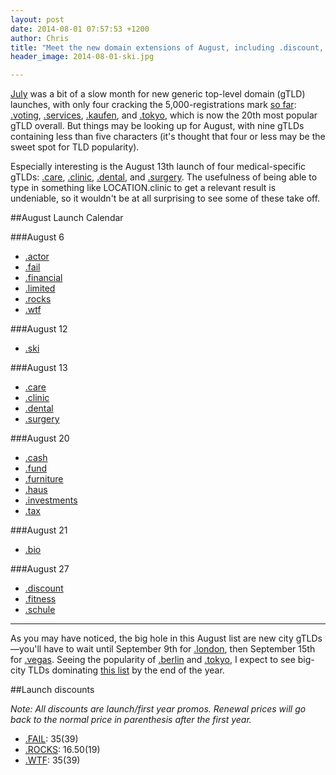 ```yaml
---
layout: post
date: 2014-08-01 07:57:53 +1200
author: Chris
title: "Meet the new domain extensions of August, including .discount, .ski and .wtf"
header_image: 2014-08-01-ski.jpg

---
```


<!-- excerpt -->

[July](http://blog.iwantmyname.com/2014/07/meet-the-new-domain-extensions-of-july.html) was a bit of a slow month for new generic top-level domain (gTLD) launches, with only four cracking the 5,000-registrations mark [so far](http://ntldstats.com/): [.voting](https://iwantmyname.com/domains/dot-voting), [.services](https://iwantmyname.com/domains/dot-services), [.kaufen](https://iwantmyname.com/domains/dot-kaufen), and [.tokyo](https://iwantmyname.com/domains/dot-tokyo), which is now the 20th most popular gTLD overall. But things may be looking up for August, with nine gTLDs containing less than five characters (it's thought that four or less may be the sweet spot for TLD popularity).

Especially interesting is the August 13th launch of four medical-specific gTLDs: [.care](https://iwantmyname.com/domains/dot-care), [.clinic](https://iwantmyname.com/domains/dot-clinic), [.dental](https://iwantmyname.com/domains/dot-dental), and [.surgery](https://iwantmyname.com/domains/dot-surgery). The usefulness of being able to type in something like LOCATION.clinic to get a relevant result is undeniable, so it wouldn't be at all surprising to see some of these take off.


<!-- /excerpt -->

##August Launch Calendar

###August 6

+ [.actor](https://iwantmyname.com/domains/dot-actor)
+ [.fail](https://iwantmyname.com/domains/dot-fail)
+ [.financial](https://iwantmyname.com/domains/dot-financial)
+ [.limited](https://iwantmyname.com/domains/dot-limited)
+ [.rocks](https://iwantmyname.com/domains/dot-rocks)
+ [.wtf](https://iwantmyname.com/domains/dot-wtf)

###August 12

+ [.ski](https://iwantmyname.com/domains/dot-ski)

###August 13

+ [.care](https://iwantmyname.com/domains/dot-care)
+ [.clinic](https://iwantmyname.com/domains/dot-clinic)
+ [.dental](https://iwantmyname.com/domains/dot-dental)
+ [.surgery](https://iwantmyname.com/domains/dot-surgery)

###August 20

+ [.cash](https://iwantmyname.com/domains/dot-cash)
+ [.fund](https://iwantmyname.com/domains/dot-fund)
+ [.furniture](https://iwantmyname.com/domains/dot-furniture)
+ [.haus](https://iwantmyname.com/domains/dot-haus)
+ [.investments](https://iwantmyname.com/domains/dot-investments)
+ [.tax](https://iwantmyname.com/domains/dot-tax)

###August 21

+ [.bio](https://iwantmyname.com/domains/dot-bio)

###August 27

+ [.discount](https://iwantmyname.com/domains/dot-discount)
+ [.fitness](https://iwantmyname.com/domains/dot-fitness)
+ [.schule](https://iwantmyname.com/domains/dot-schule)

***

As you may have noticed, the big hole in this August list are new city gTLDs—you'll have to wait until September 9th for [.london](https://iwantmyname.com/domains/dot-london), then September 15th for [.vegas](https://iwantmyname.com/domains/dot-vegas). Seeing the popularity of [.berlin](https://iwantmyname.com/domains/dot-berlin) and [.tokyo](https://iwantmyname.com/domains/dot-tokyo), I expect to see big-city TLDs dominating [this list](http://ntldstats.com/tld) by the end of the year.

##Launch discounts

*Note: All discounts are launch/first year promos. Renewal prices will go back to the normal price in parenthesis after the first year.*

+ [.FAIL](https://iwantmyname.com/domains/dot-fail): $35 ($39)
+ [.ROCKS](https://iwantmyname.com/domains/dot-rocks): $16.50 ($19)
+ [.WTF](https://iwantmyname.com/domains/dot-wtf): $35 ($39)